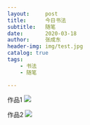 ```yaml
---
layout:     post
title:      今日书法
subtitle:   随笔
date:       2020-03-18
author:     张成东
header-img: img/test.jpg
catalog: true
tags:
    - 书法
    - 随笔

---
```

作品1
![](https://i.niupic.com/images/2020/03/18/72I7.JPG)

作品2
![](https://i.niupic.com/images/2020/03/18/72I8.JPG)

